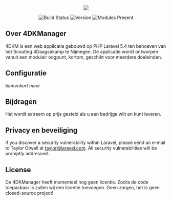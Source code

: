 <p align="center"><img src="https://laravel.com/assets/img/components/logo-laravel.svg"></p>

<p align="center">
<img src="https://img.shields.io/travis/komcommy/4DKManager.svg" alt="Build Status"></a>
<img src="https://img.shields.io/badge/version-beta.1709.04-yellow.svg" alt="Version"></a>
<img src="https://img.shields.io/badge/modules-2-yellowgreen.svg" alt="Modules Present"></a>
</p>

## Over 4DKManager

4DKM is een web applicatie gebouwd op PHP Laravel 5.4 ten behoeven van het Scouting 4Daagsekamp te Nijmegen.
De applicatie wordt ontworpen vanuit een modulair oogpunt, kortom, geschikt voor meerdere doeleinden.

## Configuratie

*binnenkort meer*

## Bijdragen

Het wordt extreem op prijs gesteld als u een bedrijge wilt en kunt leveren.

## Privacy en beveiliging

If you discover a security vulnerability within Laravel, please send an e-mail to Taylor Otwell at taylor@laravel.com. All security vulnerabilities will be promptly addressed.

## License

De 4DKManager heeft momenteel nog geen licentie. Zodra de code toepasbaar is zullen wij een licentie toevoegen. Geen zorgen, het is geen closed-source project!
